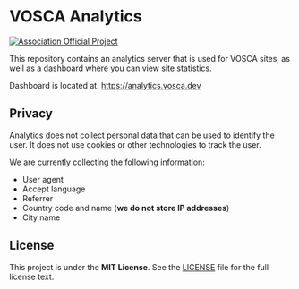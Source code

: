 # VOSCA Analytics

[![Association Official Project][AssociationOfficialBadge]][AssociationUrl]

This repository contains an analytics server that is used for VOSCA sites, as well as a dashboard
where you can view site statistics.

Dashboard is located at: https://analytics.vosca.dev

## Privacy

Analytics does not collect personal data that can be used to identify the user.
It does not use cookies or other technologies to track the user.

We are currently collecting the following information:

- User agent
- Accept language
- Referrer
- Country code and name (**we do not store IP addresses**)
- City name

## License

This project is under the **MIT License**. See the
[LICENSE](https://github.com/vlang-association/analytics/blob/master/LICENSE)
file for the full license text.

[AssociationOfficialBadge]: https://vosca.dev/badge.svg

[AssociationUrl]: https://vosca.dev
